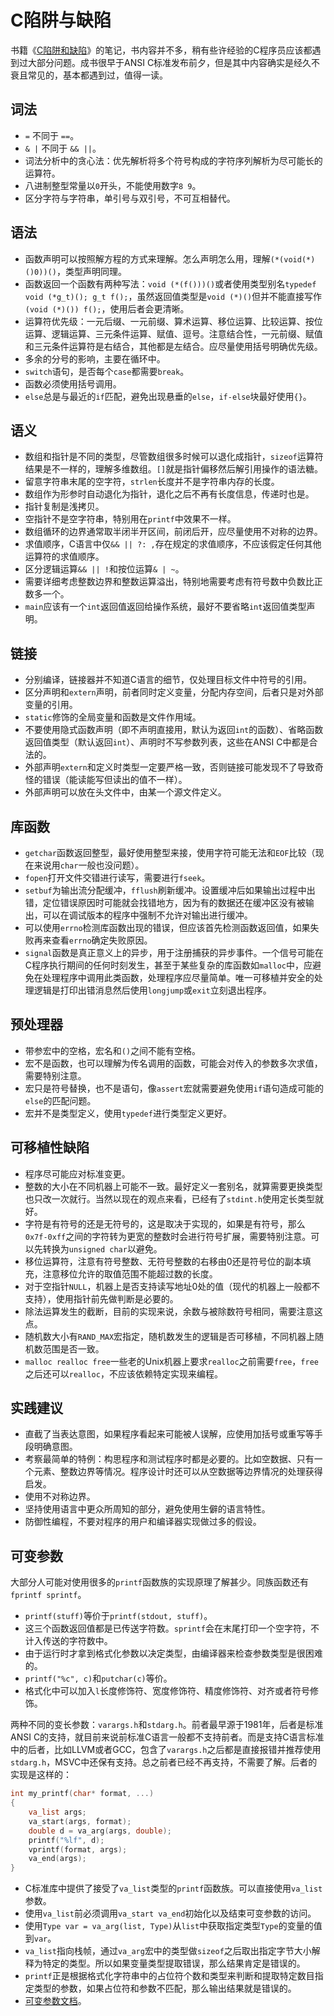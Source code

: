 # C陷阱与缺陷

书籍《[C陷阱和缺陷](https://book.douban.com/subject/2778632/)》的笔记，书内容并不多，稍有些许经验的C程序员应该都遇到过大部分问题。成书很早于ANSI C标准发布前夕，但是其中内容确实是经久不衰且常见的，基本都遇到过，值得一读。

## 词法

- `=` 不同于 `==`。
- `& |` 不同于 `&& ||`。
- 词法分析中的贪心法：优先解析将多个符号构成的字符序列解析为尽可能长的运算符。
- 八进制整型常量以`0`开头，不能使用数字`8 9`。
- 区分字符与字符串，单引号与双引号，不可互相替代。


## 语法

- 函数声明可以按照解方程的方式来理解。怎么声明怎么用，理解`(*(void(*)()0))()`，类型声明同理。
- 函数返回一个函数有两种写法：`void (*(f()))()`或者使用类型别名`typedef void (*g_t)(); g_t f();`，虽然返回值类型是`void (*)()`但并不能直接写作`(void (*)()) f();`，使用后者会更清晰。
- 运算符优先级：一元后缀、一元前缀、算术运算、移位运算、比较运算、按位运算、逻辑运算、三元条件运算、赋值、逗号。注意结合性，一元前缀、赋值和三元条件运算符是右结合，其他都是左结合。应尽量使用括号明确优先级。
- 多余的分号的影响，主要在循环中。
- `switch`语句，是否每个`case`都需要`break`。
- 函数必须使用括号调用。
- `else`总是与最近的`if`匹配，避免出现悬垂的`else`，`if-else`块最好使用`{}`。

## 语义

- 数组和指针是不同的类型，尽管数组很多时候可以退化成指针，`sizeof`运算符结果是不一样的，理解多维数组。`[]`就是指针偏移然后解引用操作的语法糖。
- 留意字符串末尾的空字符，`strlen`长度并不是字符串内存的长度。
- 数组作为形参时自动退化为指针，退化之后不再有长度信息，传递时也是。
- 指针复制是浅拷贝。
- 空指针不是空字符串，特别用在`printf`中效果不一样。
- 数组循环的边界通常取半闭半开区间，前闭后开，应尽量使用不对称的边界。
- 求值顺序，C语言中仅`&& || ?: ,`存在规定的求值顺序，不应该假定任何其他运算符的求值顺序。
- 区分逻辑运算`&& || !`和按位运算`& | ~`。
- 需要详细考虑整数边界和整数运算溢出，特别地需要考虑有符号数中负数比正数多一个。
- `main`应该有一个`int`返回值返回给操作系统，最好不要省略`int`返回值类型声明。

## 链接

- 分别编译，链接器并不知道C语言的细节，仅处理目标文件中符号的引用。
- 区分声明和`extern`声明，前者同时定义变量，分配内存空间，后者只是对外部变量的引用。
- `static`修饰的全局变量和函数是文件作用域。
- 不要使用隐式函数声明（即不声明直接用，默认为返回`int`的函数）、省略函数返回值类型（默认返回`int`）、声明时不写参数列表，这些在ANSI C中都是合法的。
- 外部声明`extern`和定义时类型一定要严格一致，否则链接可能发现不了导致奇怪的错误（能读能写但读出的值不一样）。
- 外部声明可以放在头文件中，由某一个源文件定义。

## 库函数

- `getchar`函数返回整型，最好使用整型来接，使用字符可能无法和`EOF`比较（现在来说用`char`一般也没问题）。
- `fopen`打开文件交错进行读写，需要进行`fseek`。
- `setbuf`为输出流分配缓冲，`fflush`刷新缓冲。设置缓冲后如果输出过程中出错，定位错误原因时可能就会找错地方，因为有的数据还在缓冲区没有被输出，可以在调试版本的程序中强制不允许对输出进行缓冲。
- 可以使用`errno`检测库函数出现的错误，但应该首先检测函数返回值，如果失败再来查看`errno`确定失败原因。
- `signal`函数是真正意义上的异步，用于注册捕获的异步事件。一个信号可能在C程序执行期间的任何时刻发生，甚至于某些复杂的库函数如`malloc`中，应避免在处理程序中调用此类函数，处理程序应尽量简单。唯一可移植并安全的处理逻辑是打印出错消息然后使用`longjump`或`exit`立刻退出程序。


## 预处理器

- 带参宏中的空格，宏名和`()`之间不能有空格。
- 宏不是函数，也可以理解为传名调用的函数，可能会对传入的参数多次求值，需要特别注意。
- 宏只是符号替换，也不是语句，像`assert`宏就需要避免使用`if`语句造成可能的`else`的匹配问题。
- 宏并不是类型定义，使用`typedef`进行类型定义更好。

## 可移植性缺陷

- 程序尽可能应对标准变更。
- 整数的大小在不同机器上可能不一致。最好定义一套别名，就算需要更换类型也只改一次就行。当然以现在的观点来看，已经有了`stdint.h`使用定长类型就好。
- 字符是有符号的还是无符号的，这是取决于实现的，如果是有符号，那么`0x7f-0xff`之间的字符转为更宽的整数时会进行符号扩展，需要特别注意。可以先转换为`unsigned char`以避免。
- 移位运算符，注意有符号整数、无符号整数的右移由0还是符号位的副本填充，注意移位允许的取值范围不能超过数的长度。
- 对于空指针`NULL`，机器上是否支持读写地址0处的值（现代的机器上一般都不支持），使用指针前先做判断是必要的。
- 除法运算发生的截断，目前的实现来说，余数与被除数符号相同，需要注意这点。
- 随机数大小有`RAND_MAX`宏指定，随机数发生的逻辑是否可移植，不同机器上随机数范围是否一致。
- `malloc realloc free`一些老的Unix机器上要求`realloc`之前需要`free`，`free`之后还可以`realloc`，不应该依赖特定实现来编程。

## 实践建议

- 直截了当表达意图，如果程序看起来可能被人误解，应使用加括号或重写等手段明确意图。
- 考察最简单的特例：构思程序和测试程序时都是必要的。比如空数据、只有一个元素、整数边界等情况。程序设计时还可以从空数据等边界情况的处理获得启发。
- 使用不对称边界。
- 坚持使用语言中更众所周知的部分，避免使用生僻的语言特性。
- 防御性编程，不要对程序的用户和编译器实现做过多的假设。

## 可变参数

大部分人可能对使用很多的`printf`函数族的实现原理了解甚少。同族函数还有`fprintf sprintf`。
- `printf(stuff)`等价于`printf(stdout, stuff)`。
- 这三个函数返回值都是已传送字符数。`sprintf`会在末尾打印一个空字符，不计入传送的字符数中。
- 由于运行时才拿到格式化参数以决定类型，由编译器来检查参数类型是很困难的。
- `printf("%c", c)`和`putchar(c)`等价。
- 格式化中可以加入`l`长度修饰符、宽度修饰符、精度修饰符、对齐或者符号修饰。

两种不同的变长参数：`varargs.h`和`stdarg.h`。前者最早源于1981年，后者是标准ANSI C的支持，就目前来说前标准C语言一般都不支持前者。而是支持C语言标准中的后者，比如LLVM或者GCC，包含了`varargs.h`之后都是直接报错并推荐使用`stdarg.h`，MSVC中还保有支持。总之前者已经不再支持，不需要了解。后者的实现是这样的：
```C
int my_printf(char* format, ...)
{
    va_list args;
    va_start(args, format);
    double d = va_arg(args, double);
    printf("%lf", d);
    vprintf(format, args);
    va_end(args);
}
```
- C标准库中提供了接受了`va_list`类型的`printf`函数族。可以直接使用`va_list`参数。
- 使用`va_list`前必须调用`va_start va_end`初始化以及结束可变参数的访问。
- 使用`Type var = va_arg(list, Type)`从`list`中获取指定类型`Type`的变量的值到`var`。
- `va_list`指向栈帧，通过`va_arg`宏中的类型做`sizeof`之后取出指定字节大小解释为特定的类型。所以如果变量类型提取错误，那么结果肯定是错误的。
- `printf`正是根据格式化字符串中的占位符个数和类型来判断和提取特定数目指定类型的参数，如果占位符和参数不匹配，那么输出结果就是错误的。
- [可变参数文档](https://zh.cppreference.com/w/c/variadic)。